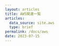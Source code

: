 ```yaml
---
layout: articles
title: AWS関連一覧
articles:
  data_source: site.aws
  type: brief
permalink: /docs/aws
date: 2023-07-15
---
```



